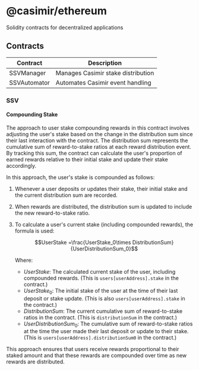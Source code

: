 # @casimir/ethereum

Solidity contracts for decentralized applications

## Contracts

| Contract | Description |
| --- | --- |
| SSVManager | Manages Casimir stake distribution |
| SSVAutomator | Automates Casimir event handling |

### SSV

#### Compounding Stake

The approach to user stake compounding rewards in this contract involves adjusting the user's stake based on the change in the distribution sum since their last interaction with the contract. The distribution sum represents the cumulative sum of reward-to-stake ratios at each reward distribution event. By tracking this sum, the contract can calculate the user's proportion of earned rewards relative to their initial stake and update their stake accordingly.

In this approach, the user's stake is compounded as follows:

1. Whenever a user deposits or updates their stake, their initial stake and the current distribution sum are recorded.
2. When rewards are distributed, the distribution sum is updated to include the new reward-to-stake ratio.
3. To calculate a user's current stake (including compounded rewards), the formula is used:

   $$UserStake =\frac{UserStake_0\times DistributionSum}{UserDistributionSum_0}$$

   Where:
   - $UserStake$: The calculated current stake of the user, including compounded rewards. (This is `users[userAddress].stake` in the contract.)
   - $UserStake_0$: The initial stake of the user at the time of their last deposit or stake update. (This is also `users[userAddress].stake` in the contract.)
   - $DistributionSum$: The current cumulative sum of reward-to-stake ratios in the contract. (This is `distributionSum` in the contract.)
   - $UserDistributionSum_0$: The cumulative sum of reward-to-stake ratios at the time the user made their last deposit or update to their stake. (This is `users[userAddress].distributionSum0` in the contract.)

This approach ensures that users receive rewards proportional to their staked amount and that these rewards are compounded over time as new rewards are distributed.
